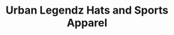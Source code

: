 ---
title: "Urban Legendz Hats and Sports Apparel"
url: /racine/urban-legendz-hats-and-sports-apparel/
shop: boutique
---